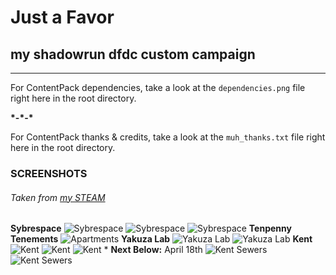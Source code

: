 # **Just a Favor**  
## my shadowrun dfdc custom campaign  
---

For ContentPack dependencies, take a look at the `dependencies.png` file right here in the root directory.  

 __\*\-\*\-\*__  

For ContentPack thanks & credits, take a look at the `muh_thanks.txt` file right here in the root directory.  

### SCREENSHOTS
###### Taken from [my STEAM](https://steamcommunity.com/profiles/76561197992804208/screenshots/?appid=300550)
**Sybrespace**
![Sybrespace](https://steamuserimages-a.akamaihd.net/ugc/764895670374069272/046F7DC27389AFDA699834912E2ED58A10832B53/)
![Sybrespace](https://steamuserimages-a.akamaihd.net/ugc/764896213604420595/B39FF494D09A2292FED15AC8823A959CA91A650B/)
![Sybrespace](https://steamuserimages-a.akamaihd.net/ugc/764896681220641043/D371F15C6885AECEED916543931B389948FEE0F1/)
**Tenpenny Tenements**
![Apartments](https://steamuserimages-a.akamaihd.net/ugc/764896571144350285/D6F35C6FEDE05B0EF6E68AA762678AAC797DDC66/)
**Yakuza Lab**
![Yakuza Lab](https://steamuserimages-a.akamaihd.net/ugc/764895670374070433/1B375C0F39508F8CA184C049BC4BE355C86FD855/)
![Yakuza Lab](https://steamuserimages-a.akamaihd.net/ugc/764896571144352520/1838F74753242735A72DF677D8FB4318892B1415/)
**Kent**
![Kent](https://steamuserimages-a.akamaihd.net/ugc/764896681220638171/24DC6775D2160822B96F4F0998AC45872F3F2EE4/)
![Kent](https://steamuserimages-a.akamaihd.net/ugc/764896681223218172/B95B0C39454F538979B5D251197FABA2D186E1B2/)
![Kent](https://steamuserimages-a.akamaihd.net/ugc/869623038451635459/FABD4297B8CE70B1D4A6C75CA2BADE864C241EE3/)
	* **Next Below:** April 18th
![Kent Sewers](http://www.upl.co/uploads/latestdfdc1524099643.jpeg)
![Kent Sewers](http://www.upl.co/uploads/latestdfdc21524099780.jpeg)
